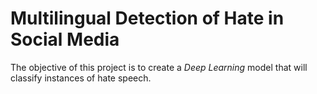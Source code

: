# Multilingual Detection of Hate in Social Media
The objective of this project is to create a <em>Deep Learning</em> model that will classify instances of hate speech.